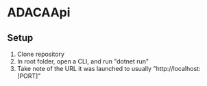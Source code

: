 # ADACAApi
## Setup
1. Clone repository
2. In root folder, open a CLI, and run "dotnet run"
3. Take note of the URL it was launched to usually "http://localhost:[PORT]"
